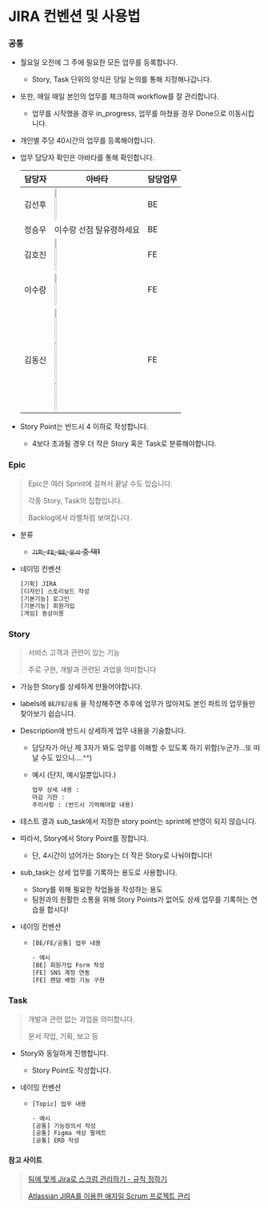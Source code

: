 # JIRA 컨벤션 및 사용법



### 공통

- 월요일 오전에 그 주에 필요한 모든 업무를 등록합니다.
  - Story, Task 단위의 양식은 당일 논의를 통해 지정해나갑니다.
- 또한, 매일 매일 본인의 업무를 체크하여 workflow를 잘 관리합니다.
  - 업무를 시작했을 경우 in_progress, 업무를 마쳤을 경우 Done으로 이동시킵니다.
- 개인별 주당 40시간의 업무를 등록해야합니다.

- 업무 담당자 확인은 아바타를 통해 확인합니다.

  | 담당자 | 아바타                                                       | 담당업무 |
  | ------ | ------------------------------------------------------------ | -------- |
  | 김선후 | <img src="https://jira.ssafy.com/secure/useravatar?avatarId=10503" alt="img" style="width:8%;" /> | BE       |
  | 정승우 | 이수랑 선점 탈유령하세요                                     | BE       |
  | 김호진 | <img src="https://jira.ssafy.com/secure/useravatar?avatarId=10349" alt="img" style="width:8%;" /> | FE       |
  | 이수랑 | <img src="https://jira.ssafy.com/secure/useravatar?avatarId=10341" alt="img" style="width:8%;" /> | FE       |
  | 김동신 | <img src="https://jira.ssafy.com/secure/useravatar?avatarId=10351" alt="Edit avatar" style="width:8%;" /> | FE       |

- Story Point는 반드시 4 이하로 작성합니다.

  - 4보다 초과될 경우 더 작은 Story 혹은 Task로 분류해야합니다.

    

### Epic 

> Epic은 여러 Sprint에 걸쳐서 끝날 수도 있습니다.
>
> 각종 Story, Task의 집합입니다.
>
> Backlog에서 라벨처럼 보여집니다.

- 분류
  - ~~`기획`, `FE`, `BE`, `문서` 중 택1~~
- 네이밍 컨벤션

  ```txt
  [기획] JIRA
  [디자인] 스토리보드 작성
  [기본기능] 로그인
  [기본기능] 회원가입
  [게임] 동상이몽
  ```

  



### Story

> 서비스 고객과 관련이 있는 기능
>
> 주로 구현, 개발과 관련된 과업을 의미합니다

- 가능한 Story를 상세하게 만들어야합니다.

- labels에 `BE`/`FE`/`공통` 을 작성해주면 추후에 업무가 많아져도 본인 파트의 업무들만 찾아보기 쉽습니다. 

- Description에 반드시 상세하게 업무 내용을 기술합니다.

  - 담당자가 아닌 제 3자가 봐도 업무를 이해할 수 있도록 하기 위함(누군가...또 떠날 수도 있으니....^^)

  - 예시 (단지, 예시일뿐입니다.)

    ```txt
    업무 상세 내용 :
    마감 기한 :
    주의사항 : (반드시 기억해야할 내용)
    ```

- 테스트 결과 sub_task에서 지정한 story point는 sprint에 반영이 되지 않습니다.

- 따라서, Story에서 Story Point를 정합니다.

  - 단, 4시간이 넘어가는 Story는 더 작은 Story로 나눠야합니다!

- sub_task는 상세 업무를 기록하는 용도로 사용합니다. 

  - Story를 위해 필요한 작업들을 작성하는 용도
  - 팀원과의 원활한 소통을 위해 Story Points가 없어도 상세 업무를 기록하는 연습을 합시다! 

- 네이밍 컨벤션

  - ```txt
    [BE/FE/공통] 업무 내용
    
    - 예시
    [BE] 회원가입 Form 작성
    [FE] SNS 계정 연동
    [FE] 랜덤 배정 기능 구현
    ```



### Task

> 개발과 관련 없는 과업을 의미합니다.
>
> 문서 작업, 기획, 보고 등

- Story와 동일하게 진행합니다.

  - Story Point도 작성합니다.

- 네이밍 컨벤션

  - ```txt
    [Topic] 업무 내용
    
    - 예시
    [공통] 기능정의서 작성
    [공통] Figma 색상 팔레트 
    [공통] ERD 작성
    ```





#### 참고 사이트

> [팀에 맞게 Jira로 스크럼 관리하기 - 규칙 정하기](https://velog.io/@jinuku/%ED%8C%80%EC%97%90-%EB%A7%9E%EA%B2%8C-Jira%EB%A1%9C-%EC%8A%A4%ED%81%AC%EB%9F%BC-%EA%B4%80%EB%A6%AC%ED%95%98%EA%B8%B0-%EA%B7%9C%EC%B9%99-%EC%A0%95%ED%95%98%EA%B8%B0)
>
> [Atlassian JIRA를 이용한 애자일 Scrum 프로젝트 관리](https://bcho.tistory.com/826)
